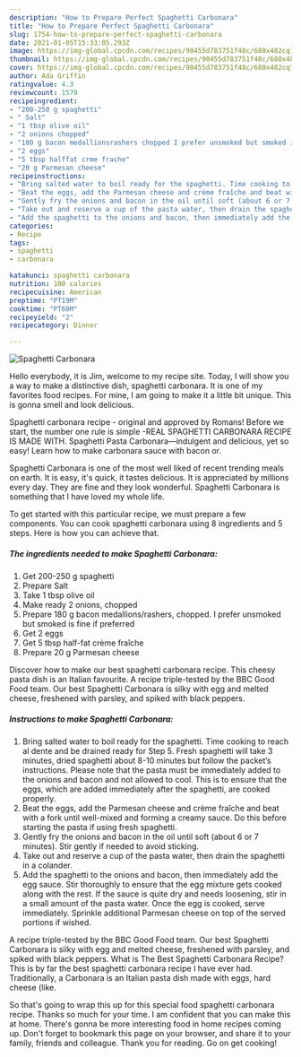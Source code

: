 ```yaml
---
description: "How to Prepare Perfect Spaghetti Carbonara"
title: "How to Prepare Perfect Spaghetti Carbonara"
slug: 1754-how-to-prepare-perfect-spaghetti-carbonara
date: 2021-01-05T15:33:05.293Z
image: https://img-global.cpcdn.com/recipes/90455d783751f48c/680x482cq70/spaghetti-carbonara-recipe-main-photo.jpg
thumbnail: https://img-global.cpcdn.com/recipes/90455d783751f48c/680x482cq70/spaghetti-carbonara-recipe-main-photo.jpg
cover: https://img-global.cpcdn.com/recipes/90455d783751f48c/680x482cq70/spaghetti-carbonara-recipe-main-photo.jpg
author: Ada Griffin
ratingvalue: 4.3
reviewcount: 1579
recipeingredient:
- "200-250 g spaghetti"
- " Salt"
- "1 tbsp olive oil"
- "2 onions chopped"
- "180 g bacon medallionsrashers chopped I prefer unsmoked but smoked is fine if preferred"
- "2 eggs"
- "5 tbsp halffat crme frache"
- "20 g Parmesan cheese"
recipeinstructions:
- "Bring salted water to boil ready for the spaghetti. Time cooking to reach al dente and be drained ready for Step 5. Fresh spaghetti will take 3 minutes, dried spaghetti about 8-10 minutes but follow the packet’s instructions. Please note that the pasta must be immediately added to the onions and bacon and not allowed to cool. This is to ensure that the eggs, which are added immediately after the spaghetti, are cooked properly."
- "Beat the eggs, add the Parmesan cheese and crème fraîche and beat with a fork until well-mixed and forming a creamy sauce. Do this before starting the pasta if using fresh spaghetti."
- "Gently fry the onions and bacon in the oil until soft (about 6 or 7 minutes). Stir gently if needed to avoid sticking."
- "Take out and reserve a cup of the pasta water, then drain the spaghetti in a colander."
- "Add the spaghetti to the onions and bacon, then immediately add the egg sauce. Stir thoroughly to ensure that the egg mixture gets cooked along with the rest. If the sauce is quite dry and needs loosening, stir in a small amount of the pasta water. Once the egg is cooked, serve immediately. Sprinkle additional Parmesan cheese on top of the served portions if wished."
categories:
- Recipe
tags:
- spaghetti
- carbonara

katakunci: spaghetti carbonara 
nutrition: 100 calories
recipecuisine: American
preptime: "PT19M"
cooktime: "PT60M"
recipeyield: "2"
recipecategory: Dinner

---
```



![Spaghetti Carbonara](https://img-global.cpcdn.com/recipes/90455d783751f48c/680x482cq70/spaghetti-carbonara-recipe-main-photo.jpg)

Hello everybody, it is Jim, welcome to my recipe site. Today, I will show you a way to make a distinctive dish, spaghetti carbonara. It is one of my favorites food recipes. For mine, I am going to make it a little bit unique. This is gonna smell and look delicious.

Spaghetti carbonara recipe - original and approved by Romans! Before we start, the number one rule is simple -REAL SPAGHETTI CARBONARA RECIPE IS MADE WITH. Spaghetti Pasta Carbonara—indulgent and delicious, yet so easy! Learn how to make carbonara sauce with bacon or.

Spaghetti Carbonara is one of the most well liked of recent trending meals on earth. It is easy, it's quick, it tastes delicious. It is appreciated by millions every day. They are fine and they look wonderful. Spaghetti Carbonara is something that I have loved my whole life.


To get started with this particular recipe, we must prepare a few components. You can cook spaghetti carbonara using 8 ingredients and 5 steps. Here is how you can achieve that.

<!--inarticleads1-->

##### The ingredients needed to make Spaghetti Carbonara:

1. Get 200-250 g spaghetti
1. Prepare  Salt
1. Take 1 tbsp olive oil
1. Make ready 2 onions, chopped
1. Prepare 180 g bacon medallions/rashers, chopped. I prefer unsmoked but smoked is fine if preferred
1. Get 2 eggs
1. Get 5 tbsp half-fat crème fraîche
1. Prepare 20 g Parmesan cheese


Discover how to make our best spaghetti carbonara recipe. This cheesy pasta dish is an Italian favourite. A recipe triple-tested by the BBC Good Food team. Our best Spaghetti Carbonara is silky with egg and melted cheese, freshened with parsley, and spiked with black peppers. 

<!--inarticleads2-->

##### Instructions to make Spaghetti Carbonara:

1. Bring salted water to boil ready for the spaghetti. Time cooking to reach al dente and be drained ready for Step 5. Fresh spaghetti will take 3 minutes, dried spaghetti about 8-10 minutes but follow the packet’s instructions. Please note that the pasta must be immediately added to the onions and bacon and not allowed to cool. This is to ensure that the eggs, which are added immediately after the spaghetti, are cooked properly.
1. Beat the eggs, add the Parmesan cheese and crème fraîche and beat with a fork until well-mixed and forming a creamy sauce. Do this before starting the pasta if using fresh spaghetti.
1. Gently fry the onions and bacon in the oil until soft (about 6 or 7 minutes). Stir gently if needed to avoid sticking.
1. Take out and reserve a cup of the pasta water, then drain the spaghetti in a colander.
1. Add the spaghetti to the onions and bacon, then immediately add the egg sauce. Stir thoroughly to ensure that the egg mixture gets cooked along with the rest. If the sauce is quite dry and needs loosening, stir in a small amount of the pasta water. Once the egg is cooked, serve immediately. Sprinkle additional Parmesan cheese on top of the served portions if wished.


A recipe triple-tested by the BBC Good Food team. Our best Spaghetti Carbonara is silky with egg and melted cheese, freshened with parsley, and spiked with black peppers. What is The Best Spaghetti Carbonara Recipe? This is by far the best spaghetti carbonara recipe I have ever had. Traditionally, a Carbonara is an Italian pasta dish made with eggs, hard cheese (like. 

So that's going to wrap this up for this special food spaghetti carbonara recipe. Thanks so much for your time. I am confident that you can make this at home. There's gonna be more interesting food in home recipes coming up. Don't forget to bookmark this page on your browser, and share it to your family, friends and colleague. Thank you for reading. Go on get cooking!
